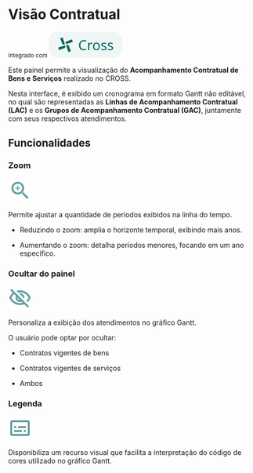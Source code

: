# Visão Contratual
<small>Integrado com </small> ![alt text](tags/tag_cross.svg)

Este painel permite a visualização do **Acompanhamento Contratual de Bens e Serviços** realizado no CROSS.  

Nesta interface, é exibido um cronograma em formato Gantt não editável, no qual são representadas as **Linhas de Acompanhamento Contratual (LAC)** e os **Grupos de Acompanhamento Contratual (GAC)**, juntamente com seus respectivos atendimentos.  

## Funcionalidades

### Zoom
![alt text](icons/zoom.svg)

Permite ajustar a quantidade de períodos exibidos na linha do tempo.

- Reduzindo o zoom: amplia o horizonte temporal, exibindo mais anos.  

- Aumentando o zoom: detalha períodos menores, focando em um ano específico.  

### Ocultar do painel
![alt text](icons/ocultar.svg)

Personaliza a exibição dos atendimentos no gráfico Gantt.  

O usuário pode optar por ocultar:  

- Contratos vigentes de bens  

- Contratos vigentes de serviços  

- Ambos  

### Legenda
![alt text](icons/legenda.svg) 

Disponibiliza um recurso visual que facilita a interpretação do código de cores utilizado no gráfico Gantt.  

